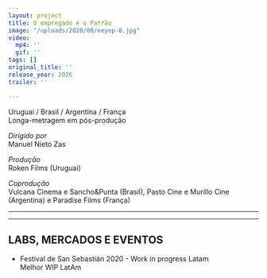 ```yaml
---
layout: project
title: O empregado e o Patrão
image: "/uploads/2020/08/eeyep-8.jpg"
video:
  mp4: ''
  gif: ''
tags: []
original_title: ''
release_year: 2026
trailer: ''

---
```

Uruguai / Brasil / Argentina / França  
Longa-metragem em pós-produção

_Dirigido por_  
Manuel Nieto Zas

_Produção_  
Roken Films (Uruguai)

_Coprodução_  
Vulcana Cinema e Sancho&Punta (Brasil), Pasto Cine e Murillo Cine (Argentina) e Paradise Films (França)

***

***

## LABS, MERCADOS E EVENTOS

* Festival de San Sebastián 2020 - Work in progress Latam    
  Melhor WIP LatAm